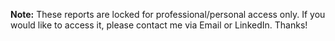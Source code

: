**Note:** These reports are locked for professional/personal access only. If you would like to access it, please contact me via Email or LinkedIn. Thanks!